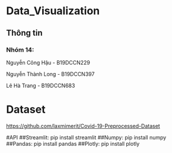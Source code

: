 # Data_Visualization
## Thông tin
### Nhóm 14:
Nguyễn Công Hậu - B19DCCN229 

Nguyễn Thành Long - B19DCCN397

Lê Hà Trang - B19DCCN683

# Dataset
https://github.com/laxmimerit/Covid-19-Preprocessed-Dataset

#API
##Streamlit: pip install streamlit
##Numpy: pip install numpy
##Pandas: pip install pandas
##Plotly: pip install plotly
##
